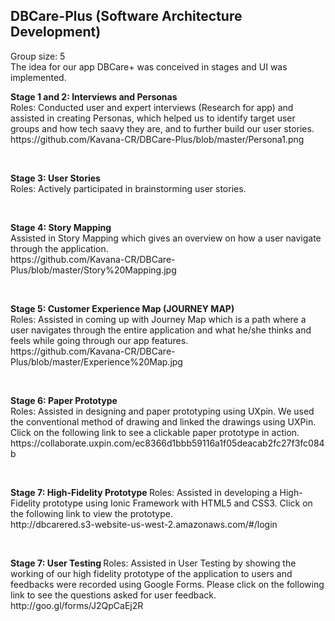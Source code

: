 <h2> DBCare-Plus (Software Architecture Development) </h2>
<p> Group size: 5 <br>
The idea for our app DBCare+ was conceived in stages and UI was implemented. <br> </p>
<p> <b> Stage 1 and 2: Interviews and Personas </b> <br>
Roles: Conducted user and expert interviews (Research for app) and assisted in creating Personas, which helped us to identify target user groups and how tech saavy they are, and to further build our user stories. <br> 
<a> https://github.com/Kavana-CR/DBCare-Plus/blob/master/Persona1.png </a> </p> <br>
<p> <b> Stage 3: User Stories </b> <br>
Roles: Actively participated in brainstorming user stories. </p> <br>
<p> <b> Stage 4: Story Mapping </b> <br>
Assisted in Story Mapping which gives an overview on how a user navigate through the application. <br>
https://github.com/Kavana-CR/DBCare-Plus/blob/master/Story%20Mapping.jpg </p> <br>
<p> <b> Stage 5: Customer Experience Map (JOURNEY MAP) </b> <br>
Roles: Assisted in coming up with Journey Map which is a path where a user navigates through the entire application and what he/she thinks and feels while going through our app features.<br>
<a> https://github.com/Kavana-CR/DBCare-Plus/blob/master/Experience%20Map.jpg </a> </p> <br>
<p> <b> Stage 6: Paper Prototype </b> <br>
Roles: Assisted in designing and paper prototyping using UXpin. We used the conventional method of drawing and linked the drawings using UXPin. Click on the following link to see a clickable paper prototype in action. <br>
<a> https://collaborate.uxpin.com/ec8366d1bbb59116a1f05deacab2fc27f3fc084b </a> </p> <br>
<p> <b> Stage 7: High-Fidelity Prototype </b>
Roles: Assisted in developing a High-Fidelity prototype using Ionic Framework with HTML5 and CSS3. Click on the following link to view the prototype. <br>
http://dbcarered.s3-website-us-west-2.amazonaws.com/#/login </p> <br>
<p> <b> Stage 7: User Testing </b>
Roles: Assisted in  User Testing by showing the working of our high fidelity prototype of the application to users and feedbacks were recorded using Google Forms. Please click on the following link to see the questions asked for user feedback. <br>
<a> http://goo.gl/forms/J2QpCaEj2R </a>

